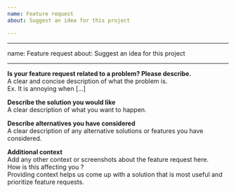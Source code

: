 ```yaml
---
name: Feature request
about: Suggest an idea for this project

---
```


---
name: Feature request
about: Suggest an idea for this project

---

**Is your feature request related to a problem? Please describe.**  
A clear and concise description of what the problem is.  
Ex. It is annoying when [...]  

**Describe the solution you would like**  
A clear description of what you want to happen.  

**Describe alternatives you have considered**  
A clear description of any alternative solutions or features you have considered.  

**Additional context**  
Add any other context or screenshots about the feature request here.  
How is this affecting you ?  
Providing context helps us come up with a solution that is most useful and prioritize feature requests.
